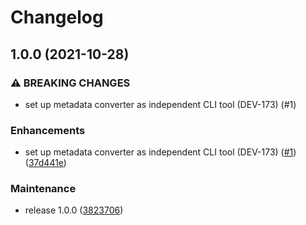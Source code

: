 # Changelog

## 1.0.0 (2021-10-28)


### ⚠ BREAKING CHANGES

* set up metadata converter as independent CLI tool (DEV-173) (#1)

### Enhancements

* set up metadata converter as independent CLI tool (DEV-173) ([#1](https://www.github.com/dasch-swiss/dsp-metadata-conversion/issues/1)) ([37d441e](https://www.github.com/dasch-swiss/dsp-metadata-conversion/commit/37d441e2dd55de9db66513175b28b0364a17fc2a))


### Maintenance

* release 1.0.0 ([3823706](https://www.github.com/dasch-swiss/dsp-metadata-conversion/commit/3823706e9f8a43659dfe459e13ad889e6802d316))
